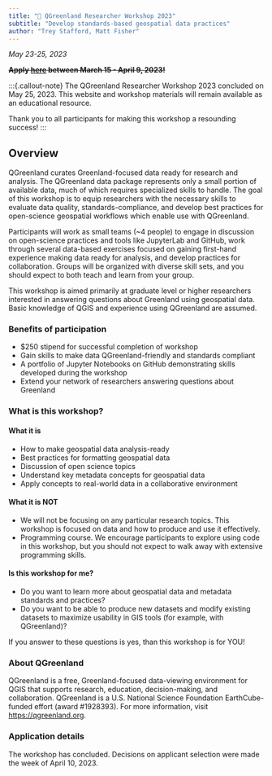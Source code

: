 ```yaml
---
title: "🧪 QGreenland Researcher Workshop 2023"
subtitle: "Develop standards-based geospatial data practices"
author: "Trey Stafford, Matt Fisher"
---
```



_May 23-25, 2023_

~~**Apply [here](https://forms.gle/yLE1ovcBAP5Wgz2Y8) between March 15 - April 9, 2023!**~~

:::{.callout-note}
The QGreenland Researcher Workshop 2023 concluded on May 25, 2023. This website
and workshop materials will remain available as an educational resource.

Thank you to all participants for making this workshop a resounding success!
:::


## Overview

QGreenland curates Greenland-focused data ready for research and analysis. The
QGreenland data package represents only a small portion of available data, much of which
requires specialized skills to handle. The goal of this workshop is to equip researchers
with the necessary skills to evaluate data quality, standards-compliance, and develop
best practices for open-science geospatial workflows which enable use with QGreenland.

Participants will work as small teams (~4 people) to engage in discussion on
open-science practices and tools like JupyterLab and GitHub, work through several
data-based exercises focused on gaining first-hand experience making data ready for
analysis, and develop practices for collaboration. Groups will be organized with diverse
skill sets, and you should expect to both teach and learn from your group.

This workshop is aimed primarily at graduate level or higher researchers interested in
answering questions about Greenland using geospatial data. Basic knowledge of QGIS and
experience using QGreenland are assumed.


### Benefits of participation

* $250 stipend for successful completion of workshop
* Gain skills to make data QGreenland-friendly and standards compliant
* A portfolio of Jupyter Notebooks on GitHub demonstrating skills developed during the workshop
* Extend your network of researchers answering questions about Greenland


### What is this workshop?

#### What it is

* How to make geospatial data analysis-ready
* Best practices for formatting geospatial data
* Discussion of open science topics
* Understand key metadata concepts for geospatial data
* Apply concepts to real-world data in a collaborative environment


#### What it is **NOT**

* We will not be focusing on any particular research topics. This workshop is
  focused on data and how to produce and use it effectively.
* Programming course. We encourage participants to explore using code in this
  workshop, but you should not expect to walk away with extensive programming
  skills.


#### Is this workshop for me?

* Do you want to learn more about geospatial data and metadata standards and practices?
* Do you want to be able to produce new datasets and modify existing datasets to
  maximize usability in GIS tools (for example, with QGreenland)?

If you answer to these questions is yes, than this workshop is for YOU!


### About QGreenland

QGreenland is a free, Greenland-focused data-viewing environment for QGIS that
supports research, education, decision-making, and collaboration. QGreenland is
a U.S. National Science Foundation EarthCube-funded effort (award #1928393).
For more information, visit <https://qgreenland.org>.


### Application details

The workshop has concluded. Decisions on applicant selection were made the week
of April 10, 2023.
